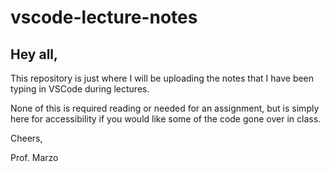 # vscode-lecture-notes

## Hey all,

This repository is just where I will be uploading the notes that I have been typing in VSCode during lectures.

None of this is required reading or needed for an assignment, but is simply here for accessibility if you would like some of the code gone over in class.

Cheers,

Prof. Marzo
